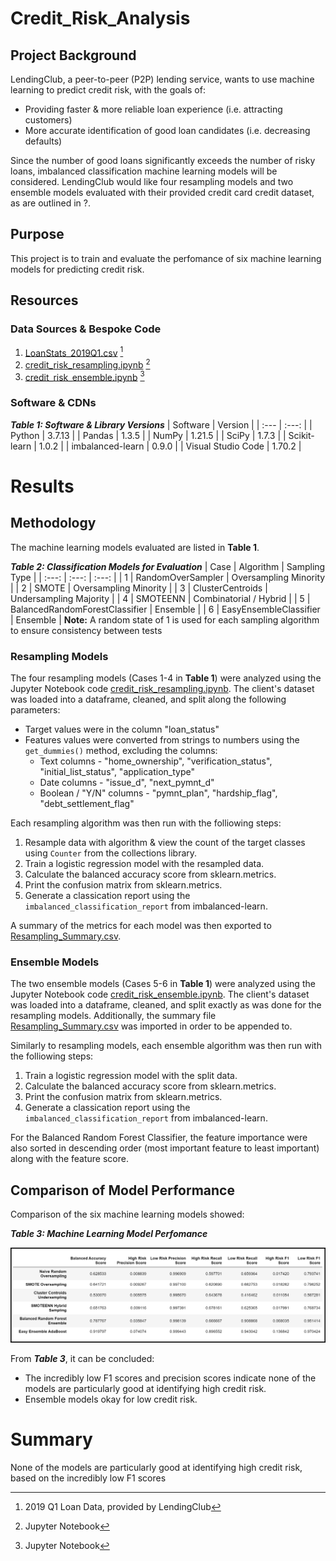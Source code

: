 # Credit_Risk_Analysis
<!-- Using Python and Scikit-learn / imbalanced-learn library to build and evaluate several machine learning models to predict credit risk -->
## Project Background
LendingClub, a peer-to-peer (P2P) lending service, wants to use machine learning to predict credit risk, with the goals of:
- Providing faster & more reliable loan experience (i.e. attracting customers)
- More accurate identification of good loan candidates (i.e. decreasing defaults)
<!-- Peer-to-peer (P2P) lending is a form of financial technology that allows people to lend or borrow money from one another without going through a bank. -->
Since the number of good loans significantly exceeds the number of risky loans, imbalanced classification machine learning models will be considered.  LendingClub would like four resampling models and two ensemble models evaluated with their provided credit card credit dataset, as are outlined in ?.

## Purpose
<!-- The purpose of this analysis is well defined (4 pt) -->
This project is to train and evaluate the perfomance of six machine learning models for predicting credit risk.

## Resources
### Data Sources & Bespoke Code
1. [LoanStats_2019Q1.csv](Data/LoanStats_2019Q1.csv) [^1]
2. [credit_risk_resampling.ipynb](credit_risk_resampling.ipynb) [^2]
3. [credit_risk_ensemble.ipynb](credit_risk_ensemble.ipynb) [^2]

[^1]: 2019 Q1 Loan Data, provided by LendingClub  
[^2]: Jupyter Notebook

### Software & CDNs
***Table 1: Software & Library Versions***
| Software | Version |
| :--- | :---: |
| Python | 3.7.13 |
| Pandas | 1.3.5 |
| NumPy | 1.21.5 |
| SciPy | 1.7.3 |
| Scikit-learn | 1.0.2 |
| imbalanced-learn | 0.9.0 |
| Visual Studio Code | 1.70.2 |

# Results 
<!-- There is a bulleted list that describes the balanced accuracy score and the precision and recall scores of all six machine learning models (15 pt) -->
## Methodology
The machine learning models evaluated are listed in **Table 1**.

***Table 2: Classification Models for Evaluation***
| Case | Algorithm | Sampling Type |
| :---: | :---: | :---: |
| 1 | RandomOverSampler | Oversampling Minority |
| 2 | SMOTE | Oversampling Minority |
| 3 | ClusterCentroids | Undersampling Majority |
| 4 | SMOTEENN | Combinatorial / Hybrid | 
| 5 | BalancedRandomForestClassifier | Ensemble |
| 6 | EasyEnsembleClassifier | Ensemble |
**Note:** A random state of 1 is used for each sampling algorithm to ensure consistency between tests

### Resampling Models
The four resampling models (Cases 1-4 in **Table 1**) were analyzed using the Jupyter Notebook code [credit_risk_resampling.ipynb](credit_risk_resampling.ipynb).  The client's dataset was loaded into a dataframe, cleaned, and split along the following parameters:
- Target values were in the column "loan_status"
- Features values were converted from strings to numbers using the `get_dummies()` method, excluding the columns:
  - Text columns - "home_ownership", "verification_status", "initial_list_status", "application_type"
  - Date columns - "issue_d", "next_pymnt_d"
  - Boolean / "Y/N" columns - "pymnt_plan", "hardship_flag", "debt_settlement_flag"

Each resampling algorithm was then run with the folliowing steps:
1. Resample data with algorithm & view the count of the target classes using `Counter` from the collections library. 
2. Train a logistic regression model with the resampled data.
3. Calculate the balanced accuracy score from sklearn.metrics.
4. Print the confusion matrix from sklearn.metrics.
5. Generate a classication report using the `imbalanced_classification_report` from imbalanced-learn.

A summary of the metrics for each model was then exported to [Resampling_Summary.csv](Data/Resampling_Summary.csv).

### Ensemble Models
The two ensemble models (Cases 5-6 in **Table 1**) were analyzed using the Jupyter Notebook code [credit_risk_ensemble.ipynb](credit_risk_ensemble.ipynb).  The client's dataset was loaded into a dataframe, cleaned, and split exactly as was done for the resampling models.  Additionally, the summary file [Resampling_Summary.csv](Data/Resampling_Summary.csv) was imported in order to be appended to.

Similarly to resampling models, each ensemble algorithm was then run with the folliowing steps:
1. Train a logistic regression model with the split data.
3. Calculate the balanced accuracy score from sklearn.metrics.
4. Print the confusion matrix from sklearn.metrics.
5. Generate a classication report using the `imbalanced_classification_report` from imbalanced-learn.

For the Balanced Random Forest Classifier, the feature importance were also sorted in descending order (most important feature to least important) along with the feature score.

## Comparison of Model Performance
Comparison of the six machine learning models showed:

***Table 3: Machine Learning Model Perfomance***

![ML_Summary.png](Images/ML_Summary.png)

From ***Table 3***, it can be concluded:
- The incredibly low F1 scores and precision scores indicate none of the models are particularly good at identifying high credit risk.
- Ensemble models okay for low credit risk.

# Summary 
<!-- There is a summary of the results (2 pt) -->
<!-- There is a recommendation on which model to use, or there is no recommendation with a justification (3 pt) -->
None of the models are particularly good at identifying high credit risk, based on the incredibly low F1 scores
